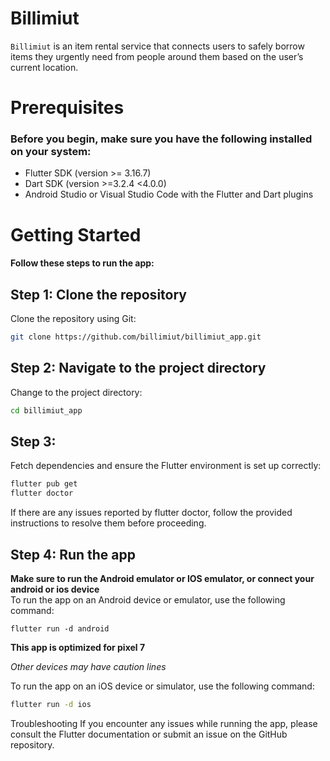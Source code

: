 # Billimiut
`Billimiut` is an item rental service that connects users to safely borrow items they urgently need from people around them based on the user’s current location.

# Prerequisites
### Before you begin, make sure you have the following installed on your system:

- Flutter SDK (version >= 3.16.7)
- Dart SDK (version >=3.2.4 <4.0.0)
- Android Studio or Visual Studio Code with the Flutter and Dart plugins

# Getting Started
#### Follow these steps to run the app:

## Step 1: Clone the repository
Clone the repository using Git:
```bash
git clone https://github.com/billimiut/billimiut_app.git
```

## Step 2: Navigate to the project directory
Change to the project directory:
```bash
cd billimiut_app
```

## Step 3:
Fetch dependencies and ensure the Flutter environment is set up correctly:
```bash
flutter pub get
flutter doctor
```
If there are any issues reported by flutter doctor, follow the provided instructions to resolve them before proceeding.

## Step 4: Run the app
**Make sure to run the Android emulator or IOS emulator, or connect your android or ios device**<br/>
To run the app on an Android device or emulator, use the following command:

```
flutter run -d android
```
**This app is optimized for pixel 7**

_Other devices may have caution lines_

To run the app on an iOS device or simulator, use the following command:
```bash
flutter run -d ios
```

Troubleshooting
If you encounter any issues while running the app, please consult the Flutter documentation or submit an issue on the GitHub repository.


